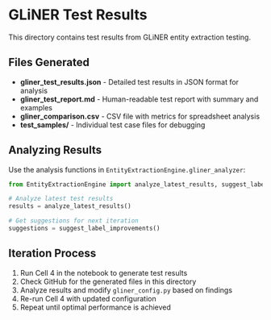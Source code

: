 # GLiNER Test Results

This directory contains test results from GLiNER entity extraction testing.

## Files Generated

- **gliner_test_results.json** - Detailed test results in JSON format for analysis
- **gliner_test_report.md** - Human-readable test report with summary and examples
- **gliner_comparison.csv** - CSV file with metrics for spreadsheet analysis
- **test_samples/** - Individual test case files for debugging

## Analyzing Results

Use the analysis functions in `EntityExtractionEngine.gliner_analyzer`:

```python
from EntityExtractionEngine import analyze_latest_results, suggest_label_improvements

# Analyze latest test results
results = analyze_latest_results()

# Get suggestions for next iteration
suggestions = suggest_label_improvements()
```

## Iteration Process

1. Run Cell 4 in the notebook to generate test results
2. Check GitHub for the generated files in this directory
3. Analyze results and modify `gliner_config.py` based on findings
4. Re-run Cell 4 with updated configuration
5. Repeat until optimal performance is achieved